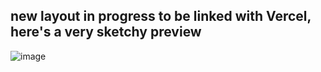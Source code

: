 ## new layout in progress to be linked with Vercel, here's a very sketchy preview
![image](https://github.com/user-attachments/assets/ab62765f-8265-498f-8970-f7ee5d67b650)


<!--
**Klegin/Klegin** is a ✨ _special_ ✨ repository because its `README.md` (this file) appears on your GitHub profile.

Here are some ideas to get you started:

- 🔭 I’m currently working on ...
- 🌱 I’m currently learning ...
- 👯 I’m looking to collaborate on ...
- 🤔 I’m looking for help with ...
- 💬 Ask me about ...
- 📫 How to reach me: ...
- 😄 Pronouns: ...
- ⚡ Fun fact: ...
-->
